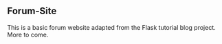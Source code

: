 ## Forum-Site ##

This is a basic forum website adapted from the Flask tutorial blog project. More to come.

